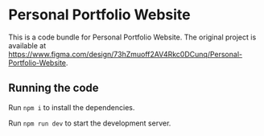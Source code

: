 
  # Personal Portfolio Website

  This is a code bundle for Personal Portfolio Website. The original project is available at https://www.figma.com/design/73hZmuoff2AV4Rkc0DCunq/Personal-Portfolio-Website.

  ## Running the code

  Run `npm i` to install the dependencies.

  Run `npm run dev` to start the development server.
  